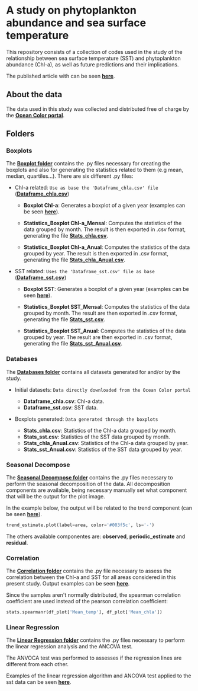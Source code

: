 # A study on phytoplankton abundance and sea surface temperature
This repository consists of a collection of codes used in the study of the relationship between sea surface temperature (SST) and phytoplankton abundance (Chl-a), as well as future predictions and their implications.

The published article with can be seen __[here](https://onlinelibrary.wiley.com/doi/full/10.1002/ece3.11724)__.


## About the data
The data used in this study was collected and distributed free of charge by the __[Ocean Color portal](https://oceancolor.gsfc.nasa.gov/)__.


## Folders

### Boxplots
The __[Boxplot folder](https://github.com/CassSouza/A-study-on-phytoplankton-abundance-and-sea-surface-temperature/tree/main/Boxplots)__ contains the .py files necessary for creating the boxplots and also for generating the statistics related to them (e.g mean, median, quartiles...).
There are six different .py files:

+ Chl-a related: `Use as base the 'Dataframe_chla.csv' file` (__[Dataframe_chla.csv](https://github.com/CassSouza/A-study-on-phytoplankton-abundance-and-sea-surface-temperature/blob/main/Databases/Dataframe_chla.csv)__)

    - **Boxplot Chl-a**: Generates a boxplot of a given year (examples can be seen __[here](https://github.com/CassSouza/A-study-on-phytoplankton-abundance-and-sea-surface-temperature/tree/main/Boxplots/Chl-a%20plots)__). 

    - **Statistics_Boxplot Chl-a_Mensal**: Computes the statistics of the data grouped by month. The result is then exported in .csv format, generating the file __[Stats_chla.csv](https://github.com/CassSouza/A-study-on-phytoplankton-abundance-and-sea-surface-temperature/blob/main/Databases/Stats_chla.csv)__.

    - **Statistics_Boxplot Chl-a_Anual**: Computes the statistics of the data grouped by year. The result is then exported in .csv format, generating the file __[Stats_chla_Anual.csv](https://github.com/CassSouza/A-study-on-phytoplankton-abundance-and-sea-surface-temperature/blob/main/Databases/Stats_chla_Anual.csv)__.

+ SST related: `Uses the 'Dataframe_sst.csv' file as base` (__[Dataframe_sst.csv](https://github.com/CassSouza/A-study-on-phytoplankton-abundance-and-sea-surface-temperature/blob/main/Databases/Stats_sst.csv)__)
    - **Boxplot SST**: Generates a boxplot of a given year (examples can be seen __[here](https://github.com/CassSouza/A-study-on-phytoplankton-abundance-and-sea-surface-temperature/tree/main/Boxplots/Sst%20plots)__). 

    - **Statistics_Boxplot SST_Mensal**: Computes the statistics of the data grouped by month. The result are then exported in .csv format, generating the file __[Stats_sst.csv](https://github.com/CassSouza/A-study-on-phytoplankton-abundance-and-sea-surface-temperature/blob/main/Databases/Stats_sst.csv)__.
     
    - **Statistics_Boxplot SST_Anual**: Computes the statistics of the data grouped by year. The result are then exported in .csv format, generating the file __[Stats_sst_Anual.csv](https://github.com/CassSouza/A-study-on-phytoplankton-abundance-and-sea-surface-temperature/blob/main/Databases/Stats_sst_Anual.csv)__.
    

### Databases
The __[Databases folder](https://github.com/CassSouza/A-study-on-phytoplankton-abundance-and-sea-surface-temperature/tree/main/Databases)__ contains all datasets generated for and/or by the study.

+ Initial datasets: `Data directly downloaded from the Ocean Color portal`
    - **Dataframe_chla.csv**: Chl-a data.
    - **Dataframe_sst.csv**: SST data.

+ Boxplots generated: `Data generated through the boxplots`
    - **Stats_chla.csv**: Statistics of the Chl-a data grouped by month.
    - **Stats_sst.csv**: Statistics of the SST data grouped by month.
    - **Stats_chla_Anual.csv**: Statistics of the Chl-a data grouped by year.
    - **Stats_sst_Anual.csv**: Statistics of the SST data grouped by year.


### Seasonal Decompose 
The __[Seasonal Decompose folder](https://github.com/CassSouza/A-study-on-phytoplankton-abundance-and-sea-surface-temperature/tree/main/Seasonal%20Decompose)__ contains the .py files necessary to perform the seasonal decomposition of the data. 
All decomposition components are available, being necessary manually set what component that will be the output for the plot image.

In the example below, the output will be related to the trend component (can be seen __[here](https://github.com/CassSouza/A-study-on-phytoplankton-abundance-and-sea-surface-temperature/tree/main/Seasonal%20Decompose/Seasonal%20Decompose%20Examples)__). 

``` py
trend_estimate.plot(label=area, color='#003f5c', ls='-')
```

The others available componentes are: **observed**, **periodic_estimate** and **residual**.

### Correlation

The __[Correlation folder](https://github.com/CassSouza/A-study-on-phytoplankton-abundance-and-sea-surface-temperature/tree/main/Correlation)__ contains the .py file necessary to assess the correlation between the Chl-a and SST for all areas considered in this present study. Output examples can be seen __[here](https://github.com/CassSouza/A-study-on-phytoplankton-abundance-and-sea-surface-temperature/tree/main/Correlation/Correlation%20Examples)__.

Since the samples aren't normally distributed, the spearman correlation coefficient are used instead of the pearson correlation coefficient:

``` py
stats.spearmanr(df_plot['Mean_temp'], df_plot['Mean_chla'])
```

### Linear Regression

The __[Linear Regression folder](https://github.com/CassSouza/A-study-on-phytoplankton-abundance-and-sea-surface-temperature/tree/main/Linear%20Regression)__ contains the .py files necessary to perform the linear regression analysis and the ANCOVA test. 

The ANVOCA test was performed to assesses if the regression lines are different from each other. 

Examples of the linear regression algorithm and ANCOVA test applied to the sst data can be seen __[here](https://github.com/CassSouza/A-study-on-phytoplankton-abundance-and-sea-surface-temperature/tree/main/Linear%20Regression/Linear%20Regression%20Examples)__.
